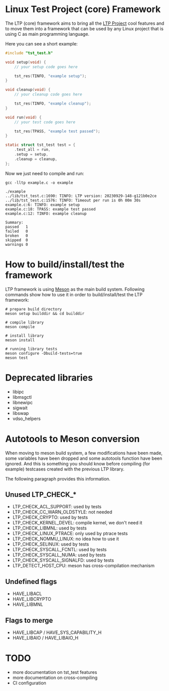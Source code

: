# Linux Test Project (core) Framework

The LTP (core) framework aims to bring all the [LTP Project] cool features and
to move them into a framework that can be used by any Linux project that is
using C as main programming language.

Here you can see a short example:

```c
#include "tst_test.h"

void setup(void) {
    // your setup code goes here

    tst_res(TINFO, "example setup");
}

void cleanup(void) {
    // your cleanup code goes here

    tst_res(TINFO, "example cleanup");
}

void run(void) {
    // your test code goes here

    tst_res(TPASS, "example test passed");
}

static struct tst_test test = {
    .test_all = run,
    .setup = setup,
    .cleanup = cleanup,
};
```

Now we just need to compile and run:

    gcc -lltp example.c -o example

    ./example
    ../lib/tst_test.c:1690: TINFO: LTP version: 20230929-148-g121b0e2ce
    ../lib/tst_test.c:1576: TINFO: Timeout per run is 0h 00m 30s
    example.c:6: TINFO: example setup
    example.c:18: TPASS: example test passed
    example.c:12: TINFO: example cleanup

    Summary:
    passed   1
    failed   0
    broken   0
    skipped  0
    warnings 0

# How to build/install/test the framework

LTP framework is using [Meson](https://mesonbuild.com/) as the main build
system. Following commands show how to use it in order to build/install/test
the LTP framework:

    # prepare build directory
    meson setup builddir && cd builddir

    # compile library
    meson compile

    # install library
    meson install

    # running library tests
    meson configure -Dbuild-tests=true
    meson test

# Deprecated libraries

- libipc
- libmsgctl
- libnewipc
- sigwait
- libswap
- vdso_helpers

# Autotools to Meson conversion

When moving to meson build system, a few modifications have been made, some
variables have been dropped and some autotools function have been ignored.
And this is something you should know before compiling (for example) testcases
created with the previous LTP library.

The following paragraph provides this information.

## Unused LTP_CHECK_*

- LTP_CHECK_ACL_SUPPORT: used by tests
- LTP_CHECK_CC_WARN_OLDSTYLE: not needed
- LTP_CHECK_CRYPTO: used by tests
- LTP_CHECK_KERNEL_DEVEL: compile kernel, we don't need it
- LTP_CHECK_LIBMNL: used by tests
- LTP_CHECK_LINUX_PTRACE: only used by ptrace tests
- LTP_CHECK_NOMMU_LINUX: no idea how to use it
- LTP_CHECK_SELINUX: used by tests
- LTP_CHECK_SYSCALL_FCNTL: used by tests
- LTP_CHECK_SYSCALL_NUMA: used by tests
- LTP_CHECK_SYSCALL_SIGNALFD: used by tests
- LTP_DETECT_HOST_CPU: meson has cross-compilation mechanism

## Undefined flags

- HAVE_LIBACL
- HAVE_LIBCRYPTO
- HAVE_LIBMNL

## Flags to merge

- HAVE_LIBCAP / HAVE_SYS_CAPABILITY_H
- HAVE_LIBAIO / HAVE_LIBAIO_H

# TODO

- more documentation on tst_test features
- more documentation on cross-compiling
- CI configuration

[LTP Project]: https://github.com/linux-test-project/ltp
